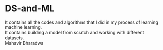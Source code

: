 # DS-and-ML
It contains all the codes and algorithms that I did in my process of learning machine learning. <br>It contains building a model from scratch and working with different datasets.<br> Mahavir Bharadwa
